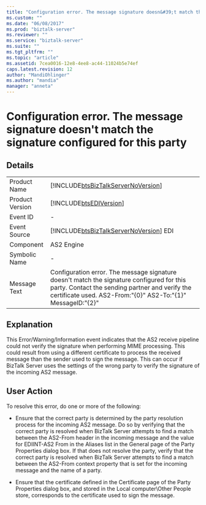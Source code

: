 ```yaml
---
title: "Configuration error. The message signature doesn&#39;t match the signature configured for this party | Microsoft Docs"
ms.custom: ""
ms.date: "06/08/2017"
ms.prod: "biztalk-server"
ms.reviewer: ""
ms.service: "biztalk-server"
ms.suite: ""
ms.tgt_pltfrm: ""
ms.topic: "article"
ms.assetid: 7cea0016-12e8-4ee8-ac44-11024b5e74ef
caps.latest.revision: 12
author: "MandiOhlinger"
ms.author: "mandia"
manager: "anneta"
---
```

# Configuration error. The message signature doesn&#39;t match the signature configured for this party
## Details  
  
|||  
|-|-|  
|Product Name|[!INCLUDE[btsBizTalkServerNoVersion](../includes/btsbiztalkservernoversion-md.md)]|  
|Product Version|[!INCLUDE[btsEDIVersion](../includes/btsediversion-md.md)]|  
|Event ID|-|  
|Event Source|[!INCLUDE[btsBizTalkServerNoVersion](../includes/btsbiztalkservernoversion-md.md)] EDI|  
|Component|AS2 Engine|  
|Symbolic Name|-|  
|Message Text|Configuration error. The message signature doesn't match the signature configured for this party. Contact the sending partner and verify the certificate used. AS2-From:"{0}" AS2-To:"{1}" MessageID:"{2}"|  
  
## Explanation  
 This Error/Warning/Information event indicates that the AS2 receive pipeline could not verify the signature when performing MIME processing. This could result from using a different certificate to process the received message than the sender used to sign the message. This can occur if BizTalk Server uses the settings of the wrong party to verify the signature of the incoming AS2 message.  
  
## User Action  
 To resolve this error, do one or more of the following:  
  
-   Ensure that the correct party is determined by the party resolution process for the incoming AS2 message. Do so by verifying that the correct party is resolved when BizTalk Server attempts to find a match between the AS2-From header in the incoming message and the value for EDIINT-AS2 From in the Aliases list in the General page of the Party Properties dialog box. If that does not resolve the party, verify that the correct party is resolved when BizTalk Server attempts to find a match between the AS2-From context property that is set for the incoming message and the name of a party.  
  
-   Ensure that the certificate defined in the Certificate page of the Party Properties dialog box, and stored in the Local computer\Other People store, corresponds to the certificate used to sign the message.